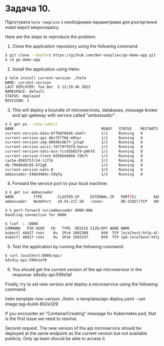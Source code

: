 #  Задача 10. 
Підготувати `helm template` з необхідними параметрами для розгортання нової версії мікросервісу.

Here are the steps to reproduce the problem:

1. Clone the application repository using the following command:
```sh
$ git clone --depth=1 https://github.com/den-vasyliev/go-demo-app.git
$ cd go-demo-app 
```
2. Install the application using Helm:
```sh
$ helm install current-version ./helm
NAME: current-version
LAST DEPLOYED: Tue Dec  5 12:29:46 2023
NAMESPACE: default
STATUS: deployed
REVISION: 1
```
3. This will deploy a boundle of microservices, databases, message broker and api-gateway with service called "ambassador".
```sh
$ k get po --show-labels  
NAME                                        READY   STATUS    RESTARTS   AGE    LABELS
current-version-data-6ffb8f8645-skm7r       1/1     Running   0          5m5s   app=current-version-data,pod-template-hash=6ffb8f8645,version=v4
current-version-api-dbc75f7b6-m9tpr         1/1     Running   0          5m5s   app=current-version-api,pod-template-hash=dbc75f7b6,version=v4
current-version-img-68849cbb77-jzsqd        1/1     Running   0          5m5s   app=current-version-img,pod-template-hash=68849cbb77,version=v4
current-version-ascii-76779ffbfd-hwnvv      1/1     Running   0          5m5s   app=current-version-ascii,pod-template-hash=76779ffbfd,version=v4
current-version-nats-box-7cc65b6579-p8kfd   1/1     Running   0          5m5s   app=current-version-nats-box,pod-template-hash=7cc65b6579
current-version-front-6d5bbd46bb-7dk7t      1/1     Running   0          5m5s   app=current-version-front,pod-template-hash=6d5bbd46bb,version=3.0.1
cache-858575fc54-lz7lk                      1/1     Running   0          5m5s   app=cache,pod-template-hash=858575fc54
db-7968646c85-672g8                         1/1     Running   0          5m5s   app=db,pod-template-hash=7968646c85
current-version-nats-0                      3/3     Running   0          5m5s   app.kubernetes.io/instance=current-version,app.kubernetes.io/name=nats,controller-revision-hash=current-version-nats-5c95bdb489,statefulset.kubernetes.io/pod-name=current-version-nats-0
ambassador-54bb4484c-59qfq                  1/1     Running   0          5m5s   pod-template-hash=54bb4484c,service=ambassador
```

4. Forward the service port to your local machine:

```sh
$ k get svc ambassador
NAME         TYPE       CLUSTER-IP     EXTERNAL-IP   PORT(S)        AGE
ambassador   NodePort   10.43.217.50   <none>        80:31857/TCP   40m

$ k port-forward svc/ambassador 8080:80&
Handling connection for 8080

$ lsof -i :8080
COMMAND   PID USER   FD   TYPE  DEVICE SIZE/OFF NODE NAME
kubectl 40427 root    8u  IPv4 1092380      0t0  TCP localhost:http-alt (LISTEN)
kubectl 40427 root    9u  IPv6 1093197      0t0  TCP ip6-localhost:http-alt (LISTEN)                                   
```

5. Test the application by running the following command:

```sh
$ curl localhost:8080/api/
k8sdiy-api:599e1af#     
```

6. You should get the current version of the api microservice in the response: k8sdiy-api:599e1af

Finally, try to set new version and deploy a microservice using the following command:

helm template new-version ./helm -s templates/api-deploy.yaml --set image.tag=build-802e329

If you encounter an "ContainerCreating" message for Kubernetes pod, that is the first issue we need to resolve.

Second request. The new version of the api microservice should be deployed at the same endpoint as the current version but not available publicly. Only qa team should be able to access it.